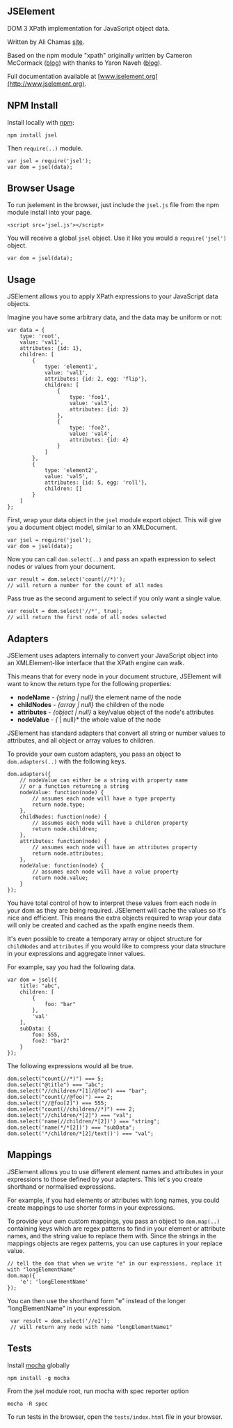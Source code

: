 ## JSElement
DOM 3 XPath implementation for JavaScript object data.

Written by Ali Chamas [site](http://www.musicartscience.com.au).

Based on the npm module "xpath" originally written by Cameron McCormack ([blog](http://mcc.id.au/xpathjs)) with thanks to Yaron Naveh ([blog](http://webservices20.blogspot.com/)).

Full documentation available at [www.jselement.org](http://www.jselement.org).

## NPM Install
Install locally with [npm](http://github.com/isaacs/npm):

    npm install jsel

Then `require(..)` module.

    var jsel = require('jsel');
    var dom = jsel(data);

## Browser Usage
To run jselement in the browser, just include the `jsel.js` file from the npm module install into your page.

    <script src='jsel.js'></script>

You will receive a global `jsel` object. Use it like you would a `require('jsel')` object.

    var dom = jsel(data);

## Usage
JSElement allows you to apply XPath expressions to your JavaScript data objects.

Imagine you have some arbitrary data, and the data may be uniform or not:

    var data = {
    	type: 'root',
    	value: 'val1',
    	attributes: {id: 1},
    	children: [
    		{
    			type: 'element1',
    			value: 'val1',
    			attributes: {id: 2, egg: 'flip'},
    			children: [
    				{
    					type: 'foo1',
    					value: 'val3',
    					attributes: {id: 3}
    				},
    				{
    					type: 'foo2',
    					value: 'val4',
    					attributes: {id: 4}
    				}
    			]
    		},
    		{
    			type: 'element2',
    			value: 'val5',
    			attributes: {id: 5, egg: 'roll'},
    			children: []
    		}
    	]
    };

First, wrap your data object in the `jsel` module export object. This will give you a document object model, similar to an XMLDocument.

    var jsel = require('jsel');
    var dom = jsel(data);

Now you can call `dom.select(..)` and pass an xpath expression to select nodes or values from your document.

    var result = dom.select('count(//*)');
    // will return a number for the count of all nodes

Pass true as the second argument to select if you only want a single value.

    var result = dom.select('//*', true);
    // will return the first node of all nodes selected

## Adapters
JSElement uses adapters internally to convert your JavaScript object into an XMLElement-like interface that the XPath engine can walk.

This means that for every node in your document structure, JSElement will want to know the return type for the following properties:

* **nodeName** - *{string | null}* the element name of the node
* **childNodes** - *{array | null}* the children of the node
* **attributes** - *{object | null}* a key/value object of the node's attributes
* **nodeValue** - *{* | null}* the whole value of the node

JSElement has standard adapters that convert all string or number values to attributes, and all object or array values to children.

To provide your own custom adapters, you pass an object to `dom.adapters(..)` with the following keys.

    dom.adapters({
        // nodeValue can either be a string with property name
        // or a function returning a string
        nodeValue: function(node) {
            // assumes each node will have a type property
            return node.type;
        },
        childNodes: function(node) {
            // assumes each node will have a children property
            return node.children;
        },
        attributes: function(node) {
            // assumes each node will have an attributes property
            return node.attributes;
        },
        nodeValue: function(node) {
            // assumes each node will have a value property
            return node.value;
        }
    });

You have total control of how to interpret these values from each node in your dom as they are being required. JSElement will cache the values so it's nice and efficient. This means the extra objects required to wrap your data will only be created and cached as the xpath engine needs them.

It's even possible to create a temporary array or object structure for `childNodes` and `attributes` if you would like to compress your data structure in your expressions and aggregate inner values.

For example, say you had the following data.

    var dom = jsel({
        title: "abc",
        children: [
            {
                foo: "bar"
            },
            'val'
        ],
        subData: {
            foo: 555,
            foo2: "bar2"
        }
    });

The following expressions would all be true.

    dom.select("count(//*)") === 5;
    dom.select("@title") === "abc";
    dom.select("//children/*[1]/@foo") === "bar";
    dom.select("count(//@foo)") === 2;
    dom.select("//@foo[2]") === 555;
    dom.select("count(//children//*)") === 2;
    dom.select("//children/*[2]") === "val";
    dom.select('name(//children/*[2])') === "string";
    dom.select('name(*/*[2])') === "subData";
    dom.select('*/children/*[2]/text()') === "val";


## Mappings
JSElement allows you to use different element names and attributes in your expressions to those defined by your adapters. This let's you create shorthand or normalised expressions.

For example, if you had elements or attributes with long names, you could create mappings to use shorter forms in your expressions.

To provide your own custom mappings, you pass an object to `dom.map(..)` containing keys which are regex patterns to find in your element or attribute names, and the string value to replace them with. Since the strings in the mappings objects are regex patterns, you can use captures in your replace value.

    // tell the dom that when we write "e" in our expressions, replace it with "longElementName"
    dom.map({
        'e': 'longElementName'
    });

You can then use the shorthand form "e" instead of the longer "longElementName" in your expression.

     var result = dom.select('//e1');
     // will return any node with name "longElementName1"

## Tests
Install [mocha](http://visionmedia.github.io/mocha/#installation) globally

    npm install -g mocha

From the jsel module root, run mocha with spec reporter option

    mocha -R spec

To run tests in the browser, open the `tests/index.html` file in your browser.